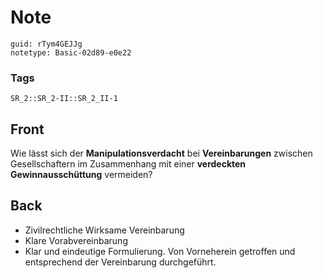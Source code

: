 # Note
```
guid: rTym4GEJJg
notetype: Basic-02d89-e0e22
```

### Tags
```
SR_2::SR_2-II::SR_2_II-1
```

## Front
Wie lässt sich der <b>Manipulationsverdacht</b> bei
<b>Vereinbarungen</b> zwischen Gesellschaftern im Zusammenhang mit
einer <b>verdeckten Gewinnausschüttung</b> vermeiden?

## Back
<ul>
  <li>Zivilrechtliche Wirksame Vereinbarung
  <li>Klare Vorabvereinbarung
  <li>Klar und eindeutige Formulierung. Von Vorneherein getroffen
  und entsprechend der Vereinbarung durchgeführt.
</ul>
